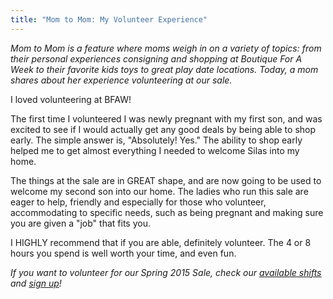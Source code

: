 ```yaml
---
title: "Mom to Mom: My Volunteer Experience"
---
```


_Mom to Mom is a feature where moms weigh in on a variety of topics: from their personal experiences consigning and shopping at Boutique For A Week to their favorite kids toys to great play date locations. Today, a mom shares about her experience volunteering at our sale._

I loved volunteering at BFAW!

The first time I volunteered I was newly pregnant with my first son, and was excited to see if I would actually get any good deals by being able to shop early. The simple answer is, "Absolutely! Yes." The ability to shop early helped me to get almost everything I needed to welcome Silas into my home.

The things at the sale are in GREAT shape, and are now going to be used to welcome my second son into our home. The ladies who run this sale are eager to help, friendly and especially for those who volunteer, accommodating to specific needs, such as being pregnant and making sure you are given a "job" that fits you.

I HIGHLY recommend that if you are able, definitely volunteer. The 4 or 8 hours you spend is well worth your time, and even fun.

_If you want to volunteer for our Spring 2015 Sale, check our [available shifts](http://www.mysalemanager.net/wrk_readonlyworkshifts.aspx?partnercode=BFAW) and [sign up](http://www.mysalemanager.net/wrk_workerlogin.aspx)!_
